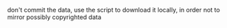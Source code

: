 don't commit the data, use the script to download it locally,
in order not to mirror possibly copyrighted data
